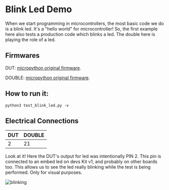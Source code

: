 # Blink Led Demo

When we start programming in microcontrollers, the most basic code we do is a blink led. It's a "hello world" for microcontroller!
So, the first example here also tests a production code which blinks a led. The double here is playing the role of a led.

## Firmwares
DUT: [micropython original firmware](http://micropython.org/download#esp32).

DOUBLE: [micropython original firmware](http://micropython.org/download#esp32).

## How to run it:
``` 
python3 test_blink_led.py -v
``` 

## Electrical Connections

DUT | DOUBLE
------------ | -------------
2 | 21

Look at it! Here the DUT's output for led was intentionally PIN 2. This pin is connected to an embed led on devs Kit v1, and probably on other boards too. This allows us to see the led really blinking while the test is being performed. Only for visual purposes. 

![blinking](https://github.com/saramonteiro/micropython_test_lib/blob/master/images/blink.gif)
